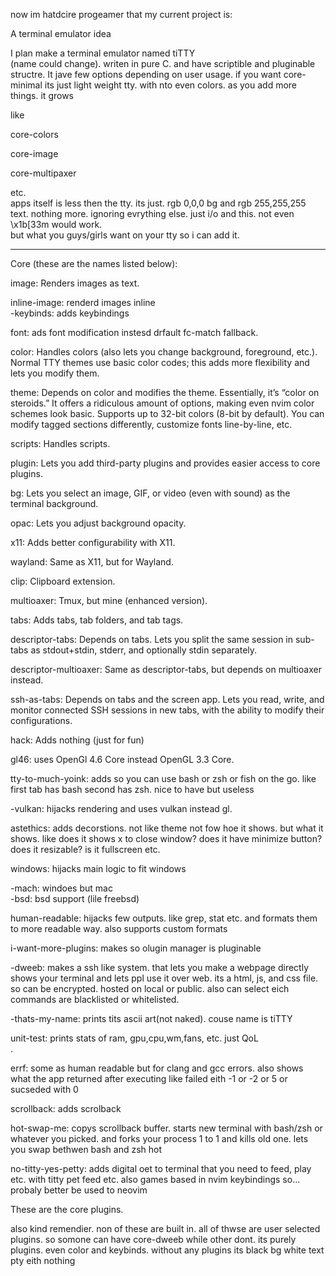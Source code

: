 now im hatdcire progeamer that my current project is:  
  
A terminal emulator idea  
  
I plan make a terminal emulator named tiTTY  
(name could change). writen in pure C. and have scriptible and pluginable structre. It jave few options depending on user usage. if you want core-minimal its just light weight tty. with nto even colors. as you add more things. it grows  
  
like  
  
core-colors  
  
core-image  
  
core-multipaxer  
  
etc.  
apps itself is less then the tty. its just. rgb 0,0,0 bg and rgb 255,255,255 text. nothing more. ignoring evrything else. just i/o and this. not even \x1b[33m would work.  
but what you guys/girls want on your tty so i can add it.  
  
  
---  
  
Core (these are the names listed below):  
  
image: Renders images as text.  
  
inline-image: renderd images inline  
-keybinds: adds keybindings  
  
font: ads font modification instesd drfault fc-match fallback.  
  
color: Handles colors (also lets you change background, foreground, etc.). Normal TTY themes use basic color codes; this adds more flexibility and lets you modify them.  
  
theme: Depends on color and modifies the theme. Essentially, it’s “color on steroids.” It offers a ridiculous amount of options, making even nvim color schemes look basic. Supports up to 32-bit colors (8-bit by default). You can modify tagged sections differently, customize fonts line-by-line, etc.  
  
scripts: Handles scripts.  
  
plugin: Lets you add third-party plugins and provides easier access to core plugins.  
  
bg: Lets you select an image, GIF, or video (even with sound) as the terminal background.  
  
opac: Lets you adjust background opacity.  
  
x11: Adds better configurability with X11.  
  
wayland: Same as X11, but for Wayland.  
  
clip: Clipboard extension.  
  
multioaxer: Tmux, but mine (enhanced version).  
  
tabs: Adds tabs, tab folders, and tab tags.  
  
descriptor-tabs: Depends on tabs. Lets you split the same session in sub-tabs as stdout+stdin, stderr, and optionally stdin separately.  
  
descriptor-multioaxer: Same as descriptor-tabs, but depends on multioaxer instead.  
  
ssh-as-tabs: Depends on tabs and the screen app. Lets you read, write, and monitor connected SSH sessions in new tabs, with the ability to modify their configurations.  
  
hack: Adds nothing (just for fun)  
  
gl46: uses OpenGl 4.6 Core instead OpenGL 3.3 Core.  
  
tty-to-much-yoink: adds so you can use bash or zsh or fish on the go. like first tab has bash second has zsh. nice to have but useless  
  
-vulkan: hijacks rendering and uses vulkan instead gl.  
  
astethics: adds decorstions. not like theme not fow hoe it shows. but what it shows. like does it shows x to close window? does it have minimize button? does it resizable? is it fullscreen etc.  
  
windows: hijacks main logic to fit windows  
  
-mach: windoes but mac  
-bsd: bsd support (lile freebsd)  
  
human-readable: hijacks few outputs. like grep, stat etc. and formats them to more readable way. also supports custom formats  
  
i-want-more-plugins: makes so olugin manager is pluginable  
  
-dweeb: makes a ssh like system. that lets you make a webpage directly shows your terminal and lets ppl use it over web. its a html, js, and css file. so can be encrypted. hosted on local or public. also can select eich commands are blacklisted or whitelisted.  
  
-thats-my-name: prints tits ascii art(not naked). couse name is tiTTY  
  
unit-test: prints stats of ram, gpu,cpu,wm,fans, etc. just QoL  
.  
  
errf: some as human readable but for clang and gcc errors. also shows what the app returned after executing like failed eith -1 or -2 or 5 or sucseded with 0  
  
scrollback: adds scrolback  
  
hot-swap-me: copys scrollback buffer. starts new terminal with bash/zsh or whatever you picked. and forks your process 1 to 1 and kills old one. lets you swap bethwen bash and zsh hot  
  
no-titty-yes-petty: adds digital oet to terminal that you need to feed, play etc. with titty pet feed etc. also games based in nvim keybindings so... probaly better be used to neovim  
  
These are the core plugins.  
  
also kind remendier. non of these are built in. all of thwse are user selected plugins. so somone can have core-dweeb while other dont. its purely plugins. even color and keybinds. without any plugins its black bg white text pty eith nothing  
